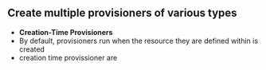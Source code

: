 ## Create multiple provisioners of various types
- **Creation-Time Provisioners**
- By default, provisioners run when the resource they are defined within is created 
- creation time provissioner are 

